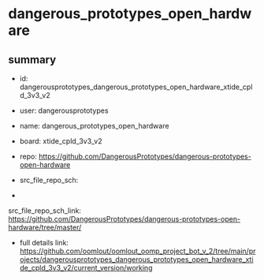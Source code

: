 # dangerous_prototypes_open_hardware
 
## summary 
* id: dangerousprototypes_dangerous_prototypes_open_hardware_xtide_cpld_3v3_v2
* user: dangerousprototypes
* name: dangerous_prototypes_open_hardware
* board: xtide_cpld_3v3_v2
* repo: https://github.com/DangerousPrototypes/dangerous-prototypes-open-hardware



* src_file_repo_sch: 
*
 src_file_repo_sch_link: https://github.com/DangerousPrototypes/dangerous-prototypes-open-hardware/tree/master/
* full details link: https://github.com/oomlout/oomlout_oomp_project_bot_v_2/tree/main/projects/dangerousprototypes_dangerous_prototypes_open_hardware_xtide_cpld_3v3_v2/current_version/working  







